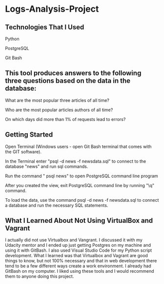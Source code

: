 # Logs-Analysis-Project

## Technologies That I Used

Python

PostgreSQL

Git Bash

## This tool produces answers to the following three questions based on the data in the database:

What are the most popular three articles of all time?

Who are the most popular articles authors of all time?

On which days did more than 1% of requests lead to errors?

## Getting Started

Open Terminal (Windows users - open Git Bash terminal that comes with the GIT software).

In the Terminal enter "psql -d news -f newsdata.sql" to connect to the database "news" and run sql commands.

Run the command " psql news" to open PostgreSQL command line program

After you created the view, exit PostgreSQL command line by running "\q" command.

To load the data, use the command psql -d news -f newsdata.sql to connect a database and run the necessary SQL statements.

## What I Learned About Not Using VirtualBox and Vagrant

I actually did not use Virtualbox and Vangrant. I discussed it with my Udacity mentor and I ended up just getting Postgres on my machine and using it with GitBash. I also used Visual Studio Code for my Python script development. What I learned was that Virtualbox and Vagrant are good things to know, but not 100% necessary and that in web development there tend to be a few different ways create a work environment. I already had GitBash on my computer. I liked using these tools and I would recommend them to anyone doing this project.
